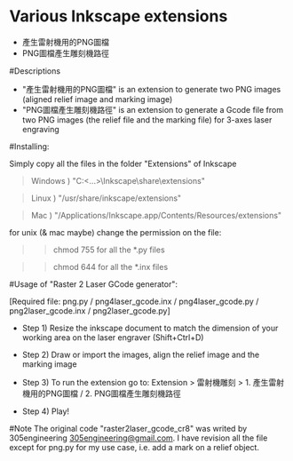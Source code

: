 # Various Inkscape extensions
 - 產生雷射機用的PNG圖檔
 - PNG圖檔產生雕刻機路徑
 
#Descriptions
- "產生雷射機用的PNG圖檔" is an extension to generate two PNG images (aligned relief image and marking image)
- "PNG圖檔產生雕刻機路徑" is an extension to generate a Gcode file from two PNG images (the relief file and the marking file) for 3-axes laser engraving


#Installing:

Simply copy all the files in the folder "Extensions" of Inkscape

>Windows ) "C:\<...>\Inkscape\share\extensions"

>Linux ) "/usr/share/inkscape/extensions"

>Mac ) "/Applications/Inkscape.app/Contents/Resources/extensions"


for unix (& mac maybe) change the permission on the file:

>>chmod 755 for all the *.py files

>>chmod 644 for all the *.inx files



#Usage of "Raster 2 Laser GCode generator":

[Required file: png.py / png4laser_gcode.inx / png4laser_gcode.py / png2laser_gcode.inx / png2laser_gcode.py]

- Step 1) Resize the inkscape document to match the dimension of your working area on the laser engraver (Shift+Ctrl+D) 

- Step 2) Draw or import the images, align the relief image and the marking image

- Step 3) To run the extension go to: Extension > 雷射機雕刻 > 1. 產生雷射機用的PNG圖檔 / 2. PNG圖檔產生雕刻機路徑

- Step 4) Play!




#Note
The original code "raster2laser_gcode_cr8" was writed by 305engineering <305engineering@gmail.com>.
I have revision all the file except for png.py for my use case, i.e. add a mark on a relief object.
